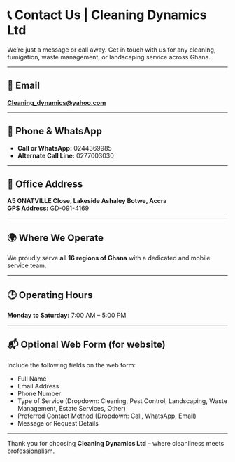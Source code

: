 # 📞 Contact Us | Cleaning Dynamics Ltd

We’re just a message or call away. Get in touch with us for any cleaning, fumigation, waste management, or landscaping service across Ghana.

---

## 📧 Email  
**Cleaning_dynamics@yahoo.com**

---

## 📱 Phone & WhatsApp  
- **Call or WhatsApp:** 0244369985  
- **Alternate Call Line:** 0277003030

---

## 🏢 Office Address  
**A5 GNATVILLE Close, Lakeside Ashaley Botwe, Accra**  
**GPS Address:** GD-091-4169

---

## 🌍 Where We Operate  
We proudly serve **all 16 regions of Ghana** with a dedicated and mobile service team.

---

## 🕒 Operating Hours  
**Monday to Saturday:** 7:00 AM – 5:00 PM

---

## 📬 Optional Web Form (for website)

Include the following fields on the web form:
- Full Name  
- Email Address  
- Phone Number  
- Type of Service (Dropdown: Cleaning, Pest Control, Landscaping, Waste Management, Estate Services, Other)  
- Preferred Contact Method (Dropdown: Call, WhatsApp, Email)  
- Message or Request Details

---

Thank you for choosing **Cleaning Dynamics Ltd** – where cleanliness meets professionalism.
